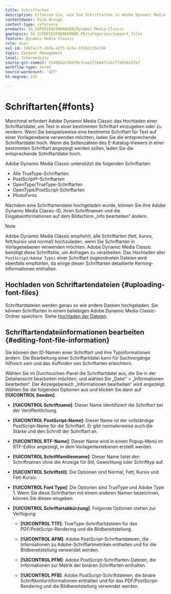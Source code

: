 ```yaml
---
title: Schriftarten
description: Erfahren Sie, wie Sie Schriftarten in Adobe Dynamic Media Classic verwenden.
contentOwner: Rick Brough
content-type: reference
products: SG_EXPERIENCEMANAGER/Dynamic-Media-Classic
geptopics: SG_SCENESEVENONDEMAND_PK/categories/support_files
feature: Dynamic Media Classic
role: User
exl-id: 186f4c7f-16f6-42f5-bc0e-55362c55e794
topic: Content Management
level: Intermediate
source-git-commit: 5140b62c76970cfcee271664f11b1ff605625fe7
workflow-type: tm+mt
source-wordcount: '427'
ht-degree: 23%

---
```


# Schriftarten{#fonts}

Manchmal erfordert Adobe Dynamic Media Classic das Hochladen einer Schriftartdatei, um Text in einer bestimmten Schriftart einzugeben oder zu rendern. Wenn Sie beispielsweise eine bestimmte Schriftart für Text auf einer Vorlagenebene verwenden möchten, laden Sie die entsprechende Schriftartdatei hoch. Wenn die Seitenzahlen des E-Katalog-Viewers in einer bestimmten Schriftart angezeigt werden sollen, laden Sie die entsprechende Schriftartdatei hoch.

Adobe Dynamic Media Classic unterstützt die folgenden Schriftarten:

* Alle TrueType-Schriftarten
* PostScript®-Schriftarten
* OpenType/TrueType-Schriftarten
* OpenType/PostScript-Schriftarten
* PhotoFonts

Nachdem eine Schriftartendatei hochgeladen wurde, können Sie ihre Adobe Dynamic Media Classic-ID, ihren Schriftnamen und die Eingabeinformationen auf dem Bildschirm „Info bearbeiten“ ändern.

>[!NOTE]
>
>Adobe Dynamic Media Classic empfiehlt, alle Schriftarten (fett, kursiv, fett/kursiv und normal) hochzuladen, wenn Sie Schriftarten in Vorlagenebenen verwenden möchten. Adobe Dynamic Media Classic benötigt diese Schriftstile, um Anfragen zu verarbeiten. Das Hochladen aller `PostScript/Adobe Type1` einer Schriftart zugeordneten Dateien wird ebenfalls empfohlen, da einige dieser Schriftarten detaillierte Kerning-Informationen enthalten.

## Hochladen von Schriftartendateien {#uploading-font-files}

Schriftartdateien werden genau so wie andere Dateien hochgeladen. Sie können Schriftarten in einem beliebigen Adobe Dynamic Media Classic-Ordner speichern. Siehe [Hochladen der Dateien](uploading-files.md#uploading_your_files).

## Schriftartendateiinformationen bearbeiten {#editing-font-file-information}

Sie können den ID-Namen einer Schriftart und ihre Typinformationen ändern. Die Bearbeitung einer Schriftartdatei kann für Suchvorgänge hilfreich sein und das Auffinden von Schriftarten erleichtern.

Wählen Sie im Durchsuchen-Panel die Schriftartdatei aus, die Sie in der Detailansicht bearbeiten möchten, und wählen Sie „Datei“ > „Informationen bearbeiten“. Der Anzeigebereich „Informationen bearbeiten“ wird angezeigt. Wählen Sie die folgenden Optionen aus und klicken Sie dann auf **[!UICONTROL Senden]**.

* **[!UICONTROL Schriftname]**: Dieser Name identifiziert die Schriftart bei der Veröffentlichung.

* **[!UICONTROL PostScript-Name]**: Dieser Name ist der vollständige PostScript-Name für die Schriftart. Er gibt normalerweise auch die Stärke und den Schnitt der Schriftart an.

* **[!UICONTROL RTF-Name]**: Dieser Name wird in einem Popup-Menü im RTF-Editor angezeigt, in dem Vorlagentextebenen erstellt werden.

* **[!UICONTROL Schriftfamilienname]**: Dieser Name listet den Schriftnamen ohne die Anzeige für Stil, Gewichtung oder Schrifttyp auf.

* **[!UICONTROL Schriftstil]**: Die Optionen sind Normal, Fett, Kursiv und Fett-Kursiv.

* **[!UICONTROL Font Type]**: Die Optionen sind TrueType und Adobe Type 1. Wenn Sie diese Schriftarten mit einem anderen Namen bezeichnen, können Sie diesen eingeben.

* **[!UICONTROL Schriftartabkürzung]**: Folgende Optionen stehen zur Verfügung:

   * **[!UICONTROL TTF]**: TrueType-Schriftartdateien für das PDF/PostScript-Rendering und die Bildbereitstellung.

   * **[!UICONTROL AFM]**: Adobe PostScript-Schriftartdateien, die Informationen zu Adobe-Schriftartmetriken enthalten und für die Bildbereitstellung verwendet werden.

   * **[!UICONTROL PFM]**: Adobe PostScript-Schriftarten-Dateien, die Informationen zur Metrik der binären Schriftarten enthalten.

   * **[!UICONTROL PFB]**: Adobe PostScript-Schriftdateien, die binäre Schriftkonturinformationen enthalten und für das PDF/PostScript-Rendering und die Bildbereitstellung verwendet werden.
